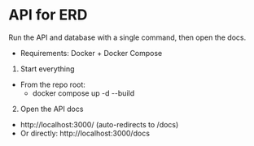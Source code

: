 # API for ERD

Run the API and database with a single command, then open the docs.

- Requirements: Docker + Docker Compose

1) Start everything
- From the repo root:
  - docker compose up -d --build

2) Open the API docs
- http://localhost:3000/ (auto-redirects to /docs)
- Or directly: http://localhost:3000/docs
